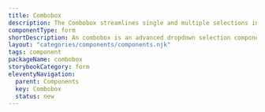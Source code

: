```yaml
---
title: Combobox
description: The Combobox streamlines single and multiple selections in large datasets of over 15 options. Its autocomplete feature filters options as users type, improving speed and usability. For multiple selections, it displays choices as tags in a tag list, enabling easy management and clear visibility of selected items.
componentType: form
shortDescription: An combobox is an advanced dropdown selection component with autocomplete functionality for efficient and intuitive user input
layout: "categories/components/components.njk"
tags: component
packageName: combobox
storybookCategory: form
eleventyNavigation:
  parent: Components
  key: Combobox
  status: new
---
```

